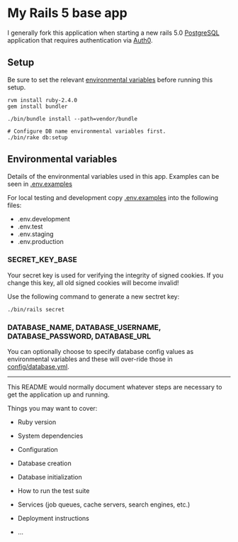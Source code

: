 # My Rails 5 base app

I generally fork this application when starting a new rails 5.0
[PostgreSQL](https://www.postgresql.org/) application
that requires authentication via [Auth0](https://auth0.com/).

## Setup

Be sure to set the relevant [environmental variables](#env-vars) before running this setup.

```shell
rvm install ruby-2.4.0
gem install bundler

./bin/bundle install --path=vendor/bundle

# Configure DB name environmental variables first.
./bin/rake db:setup
```

## <a name="env-vars"></a>Environmental variables

Details of the environmental variables used in this app. Examples can be seen in [.env.examples](tree/master/config/.env.example)

For local testing and development copy [.env.examples](tree/master/config/.env.example) into the following files:

* .env.development
* .env.test
* .env.staging
* .env.production


### SECRET_KEY_BASE

Your secret key is used for verifying the integrity of signed cookies.
If you change this key, all old signed cookies will become invalid!

Use the following command to generate a new sectret key:

```shell 
./bin/rails secret 
``` 

### DATABASE_NAME, DATABASE_USERNAME, DATABASE_PASSWORD, DATABASE_URL

You can optionally choose to specify database config values as environmental variables
and these will over-ride those in [config/database.yml](tree/master/config/database.yml). 


---

This README would normally document whatever steps are necessary to get the
application up and running.

Things you may want to cover:

* Ruby version

* System dependencies

* Configuration

* Database creation

* Database initialization

* How to run the test suite

* Services (job queues, cache servers, search engines, etc.)

* Deployment instructions

* ...
